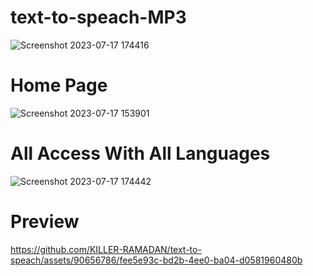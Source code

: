 # text-to-speach-MP3
![Screenshot 2023-07-17 174416](https://github.com/KILLER-RAMADAN/text-to-speach/assets/90656786/5a49e8e6-8960-46ac-96de-dc8ef07611a5)

# Home Page
![Screenshot 2023-07-17 153901](https://github.com/KILLER-RAMADAN/text-to-speach/assets/90656786/f8d517d3-3cf6-4461-a98d-b101ab3006c9)


# All Access With All Languages

![Screenshot 2023-07-17 174442](https://github.com/KILLER-RAMADAN/text-to-speach/assets/90656786/2695c59c-65bc-4e0b-8e2e-4adf8f2a13b8)


# Preview

https://github.com/KILLER-RAMADAN/text-to-speach/assets/90656786/fee5e93c-bd2b-4ee0-ba04-d0581960480b

